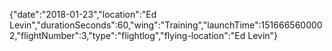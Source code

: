 {"date":"2018-01-23","location":"Ed Levin","durationSeconds":60,"wing":"Training","launchTime":1516665600002,"flightNumber":3,"type":"flightlog","flying-location":"Ed Levin"}
